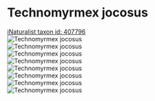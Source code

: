 
Technomyrmex jocosus
====================
  
[iNaturalist taxon id: 407796](https://www.inaturalist.org/taxa/407796)  
![Technomyrmex jocosus](https://inaturalist-open-data.s3.amazonaws.com/photos/58306851/medium.jpeg)  
![Technomyrmex jocosus](https://inaturalist-open-data.s3.amazonaws.com/photos/58309101/medium.jpeg)  
![Technomyrmex jocosus](https://inaturalist-open-data.s3.amazonaws.com/photos/58309129/medium.jpeg)  
![Technomyrmex jocosus](https://inaturalist-open-data.s3.amazonaws.com/photos/2658437/medium.jpg)  
![Technomyrmex jocosus](https://inaturalist-open-data.s3.amazonaws.com/photos/58306851/medium.jpeg)  
![Technomyrmex jocosus](https://inaturalist-open-data.s3.amazonaws.com/photos/58309101/medium.jpeg)  
![Technomyrmex jocosus](https://inaturalist-open-data.s3.amazonaws.com/photos/58309129/medium.jpeg)  
![Technomyrmex jocosus](https://inaturalist-open-data.s3.amazonaws.com/photos/2658437/medium.jpg)